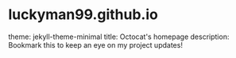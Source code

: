 # luckyman99.github.io
theme: jekyll-theme-minimal
title: Octocat's homepage
description: Bookmark this to keep an eye on my project updates!
